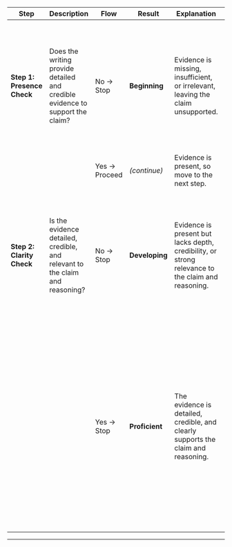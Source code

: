 | **Step**                           | **Description**                                                                      | **Flow**       | **Result**     | **Explanation**                                                                                                                                                            | **Examples**                                                                                                                                                                    | **Justification**                                                                                                                    |
|-----------------------------------|--------------------------------------------------------------------------------------|---------------|----------------|----------------------------------------------------------------------------------------------------------------------------------------------------------------------------|-------------------------------------------------------------------------------------------------------------------------------------------------------------------------------|------------------------------------------------------------------------------------------------------------------------------------|
| **Step 1: Presence Check**        | Does the writing provide detailed and credible evidence to support the claim?        | No → Stop      | **Beginning**  | Evidence is missing, insufficient, or irrelevant, leaving the claim unsupported.                                                                                           | **Claim**: "Recess is vital for high school students."<br/>**Reason**: "Recess reduces stress."<br/>**Detail**: "Recess is great because students enjoy it."                | The statement “students enjoy it” does not address how or why recess reduces stress, thus failing to support the reason.            |
|                                   |                                                                                      | Yes → Proceed  | *(continue)*   | Evidence is present, so move to the next step.                                                                                                                             | -                                                                                                                                                                             | -                                                                                                                                    |
| **Step 2: Clarity Check**         | Is the evidence detailed, credible, and relevant to the claim and reasoning?         | No → Stop      | **Developing** | Evidence is present but lacks depth, credibility, or strong relevance to the claim and reasoning.                                                                          | **Claim**: "Recess is vital for high school students."<br/>**Reason**: "Recess reduces stress."<br/>**Detail**: "Recess helps students take a break from class."              | The evidence addresses the idea of a “break,” but it doesn’t specify *how* or *why* this break reduces stress, nor does it cite any credible source or data.            |
|                                   |                                                                                      | Yes → Stop     | **Proficient** | The evidence is detailed, credible, and clearly supports the claim and reasoning.                                                                                           | **Claim**: "Recess is vital for high school students."<br/>**Reason**: "Recess reduces stress."<br/>**Detail**: "Studies show that students who engage in unstructured breaks experience 20% lower stress levels compared to those without recess." | This example provides a credible study, specific data (20% lower stress levels), and a direct connection to the reason (stress reduction). |

---
